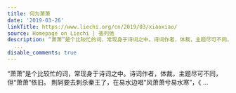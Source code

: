 ```yaml
---
title: 何为萧萧
date: '2019-03-26'
linkTitle: https://www.liechi.org/cn/2019/03/xiaoxiao/
source: Homepage on Liechi | 張列弛
description: “萧萧”是个比较忙的词，常现身于诗词之中。诗词作者，体裁，主题尽可不同，但“萧萧”依旧。 荆轲要去刺杀秦王了，在易水边唱“风萧萧兮易水寒”，《
  ...
disable_comments: true
---
```

“萧萧”是个比较忙的词，常现身于诗词之中。诗词作者，体裁，主题尽可不同，但“萧萧”依旧。 荆轲要去刺杀秦王了，在易水边唱“风萧萧兮易水寒”，《 ...